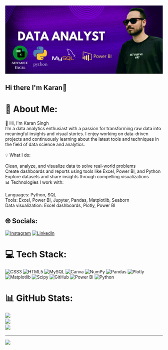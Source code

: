 ![logo](https://github.com/KKaranSinghh/KKaranSinghh/blob/main/data%20analyst%20git%20photo.png?raw=true)
## Hi there I'm Karan👋

# 💫 About Me:
👋 Hi, I'm Karan Singh<br>I’m a data analytics enthusiast with a passion for transforming raw data into meaningful insights and visual stories. I enjoy working on data-driven projects and continuously learning about the latest tools and techniques in the field of data science and analytics.<br><br>💡 What I do:<br><br>Clean, analyze, and visualize data to solve real-world problems<br>Create dashboards and reports using tools like Excel, Power BI, and Python<br>Explore datasets and share insights through compelling visualizations<br>📊 Technologies I work with:<br><br>Languages: Python, SQL<br>Tools: Excel, Power BI, Jupyter, Pandas, Matplotlib, Seaborn<br>Data visualization: Excel dashboards, Plotly, Power BI


## 🌐 Socials:
[![Instagram](https://img.shields.io/badge/Instagram-%23E4405F.svg?logo=Instagram&logoColor=white)](https://instagram.com/https://www.instagram.com/karan_thedatadiver/) [![LinkedIn](https://img.shields.io/badge/LinkedIn-%230077B5.svg?logo=linkedin&logoColor=white)](www.linkedin.com/in/karan-singh-94bb74248/) 

# 💻 Tech Stack:
![CSS3](https://img.shields.io/badge/css3-%231572B6.svg?style=for-the-badge&logo=css3&logoColor=white) ![HTML5](https://img.shields.io/badge/html5-%23E34F26.svg?style=for-the-badge&logo=html5&logoColor=white) ![MySQL](https://img.shields.io/badge/mysql-4479A1.svg?style=for-the-badge&logo=mysql&logoColor=white) ![Canva](https://img.shields.io/badge/Canva-%2300C4CC.svg?style=for-the-badge&logo=Canva&logoColor=white) ![NumPy](https://img.shields.io/badge/numpy-%23013243.svg?style=for-the-badge&logo=numpy&logoColor=white) ![Pandas](https://img.shields.io/badge/pandas-%23150458.svg?style=for-the-badge&logo=pandas&logoColor=white) ![Plotly](https://img.shields.io/badge/Plotly-%233F4F75.svg?style=for-the-badge&logo=plotly&logoColor=white) ![Matplotlib](https://img.shields.io/badge/Matplotlib-%23ffffff.svg?style=for-the-badge&logo=Matplotlib&logoColor=black) ![Scipy](https://img.shields.io/badge/SciPy-%230C55A5.svg?style=for-the-badge&logo=scipy&logoColor=%white) ![GitHub](https://img.shields.io/badge/github-%23121011.svg?style=for-the-badge&logo=github&logoColor=white) ![Power Bi](https://img.shields.io/badge/power_bi-F2C811?style=for-the-badge&logo=powerbi&logoColor=black) ![Python](https://img.shields.io/badge/python-3670A0?style=for-the-badge&logo=python&logoColor=ffdd54)
# 📊 GitHub Stats:
![](https://github-readme-stats.vercel.app/api?username=KKaranSinghh&theme=dark&hide_border=false&include_all_commits=false&count_private=false)<br/>
![](https://github-readme-streak-stats.herokuapp.com/?user=KKaranSinghh&theme=dark&hide_border=false)<br/>
![](https://github-readme-stats.vercel.app/api/top-langs/?username=KKaranSinghh&theme=dark&hide_border=false&include_all_commits=false&count_private=false&layout=compact)

---
[![](https://visitcount.itsvg.in/api?id=KKaranSinghh&icon=0&color=0)](https://visitcount.itsvg.in)

<!-- Proudly created with GPRM ( https://gprm.itsvg.in ) -->
